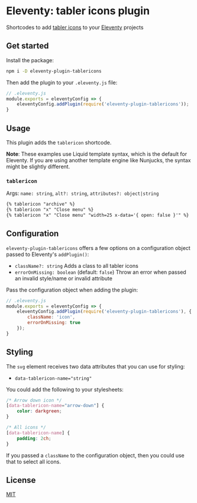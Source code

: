 # Eleventy: tabler icons plugin

Shortcodes to add [tabler icons](https://tabler-icons.io) to your [Eleventy](https://11ty.dev) projects

## Get started

Install the package:

```sh
npm i -D eleventy-plugin-tablericons
```

Then add the plugin to your `.eleventy.js` file:

```js
// .eleventy.js
module.exports = eleventyConfig => {
    eleventyConfig.addPlugin(require('eleventy-plugin-tablericons'));
}
```

## Usage

This plugin adds the `tablericon` shortcode.

**Note**: These examples use Liquid template syntax, which is the default for Eleventy. If you are using another template engine like Nunjucks, the syntax might be slightly different.

### `tablericon`

Args: `name: string`, `alt?: string`, `attributes?: object|string`

```md
{% tablericon "archive" %}
{% tablericon "x" "Close menu" %}
{% tablericon "x" "Close menu" "width=25 x-data='{ open: false }'" %}
```

## Configuration

`eleventy-plugin-tablericons` offers a few options on a configuration object passed to Eleventy's `addPlugin()`:

- `className?: string` Adds a class to all tabler icons
- `errorOnMissing: boolean` (default: `false`) Throw an error when passed an invalid style/name or invalid attribute

Pass the configuration object when adding the plugin:

```js
// .eleventy.js
module.exports = eleventyConfig => {
    eleventyConfig.addPlugin(require('eleventy-plugin-tablericons'), {
        className: 'icon',
        errorOnMissing: true
    });
}
```

## Styling

The `svg` element receives two data attributes that you can use for styling:

- `data-tablericon-name="string"`

You could add the following to your stylesheets:

```css
/* Arrow down icon */
[data-tablericon-name="arrow-down"] {
    color: darkgreen;
}

/* All icons */
[data-tablericon-name] {
    padding: 2ch;
}
```

If you passed a `className` to the configuration object, then you could use that to select all icons.

## License

[MIT](./LICENSE)
